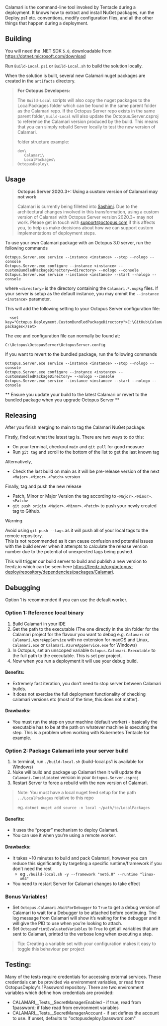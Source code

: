 Calamari is the command-line tool invoked by Tentacle during a deployment. It knows how to extract and install NuGet packages, run the Deploy.ps1 etc. conventions, modify configuration files, and all the other things that happen during a deployment.

## Building

You will need the .NET SDK `5.0`, downloadable from https://dotnet.microsoft.com/download

Run `Build-Local.ps1` or `Build-Local.sh` to build the solution locally.

When the solution is built, several new Calamari nuget packages are created in the `artifacts` directory.

> **For Octopus Developers:**
> 
>The `Build-Local` scripts will also copy the nuget packages to the LocalPackages folder which can be
found in the same parent folder as the Calamari repo. If the Octopus Server repo exists in the same 
parent folder, `Build-Local` will also update the Octopus.Server.csproj to reference the Calamari 
version produced by the build. This means that you can simply rebuild Server locally to test the new
version of Calamari.
>
>folder structure example:
>```
>dev\
>    Calamari\
>    LocalPackages\ 
> OctopusDeploy\
>```

## Usage

> **Octopus Server 2020.3+: Using a custom version of Calamari may not work**
>
> Calamari is currently being filleted into [Sashimi](https://github.com/OctopusDeploy/Sashimi). Due to the architectural changes involved in this transformation, using a custom version of Calamari with Octopus Server version 2020.3+ may not work. Please get in touch with support@octopus.com if this affects you, to help us make decisions about how we can support custom implementations of deployment steps.

To use your own Calamari package with an Octopus 3.0 server, run the following commands
```
Octopus.Server.exe service --instance <instance> --stop --nologo --console
Octopus.Server.exe configure --instance <instance> --customBundledPackageDirectory=<directory> --nologo --console
Octopus.Server.exe service --instance <instance> --start --nologo --console
```

where `<directory>` is the directory containing the `Calamari.*.nupkg` files. If your server is setup as the default instance, you may ommit the `--instance <instance>` parameter.

This will add the following setting to your Octopus Server configuration file:

```
  <set key="Octopus.Deployment.CustomBundledPackageDirectory">C:\GitHub\Calamari\built-packages</set>
```

The exe and configuration file can normally be found at:

```
C:\Octopus\OctopusServer\OctopusServer.config
```

If you want to revert to the bundled package, run the following commands
```
Octopus.Server.exe service --instance <instance> --stop --nologo --console
Octopus.Server.exe configure --instance <instance> --customBundledPackageDirectory= --nologo --console
Octopus.Server.exe service --instance <instance> --start --nologo --console
```

** Ensure you update your build to the latest Calamari or revert to the bundled package when you upgrade Octopus Server **

## Releasing

After you finish merging to main to tag the Calamari NuGet package:

Firstly, find out what the latest tag is. There are two ways to do this:

* On your terminal, checkout `main` and `git pull` for good measure
* Run `git tag` and scroll to the bottom of the list to get the last known tag

Alternatively,

* Check the last build on main as it will be pre-release version of the next `<Major>.<Minor>.<Patch>` version

Finally, tag and push the new release

* Patch, Minor or Major Version the tag according to `<Major>.<Minor>.<Patch>`
* `git push origin <Major>.<Minor>.<Patch>` to push your newly created tag to Github.

> [!WARNING]
> Avoid using `git push --tags` as it will push all of your local tags to the remote repository.  
> This is not recommended as it can cause confusion and potential issues with the build server when it attempts to calculate the release version number due to the potential of unexpected tags being pushed.

This will trigger our build server to build and publish a new version to feedz.io which can be seen here https://feedz.io/org/octopus-deploy/repository/dependencies/packages/Calamari.

## Debugging

Option 1 is recommended if you can use the default worker.

### Option 1: Reference local binary
1. Build Calamari in your IDE
2. Get the path to the executable (The one directly in the bin folder for the Calamari project for the flavour you want to debug e.g. `Calamari` or `Calamari.AzureAppService` with no extension for macOS and Linux, `Calamari.exe` or `Calamari.AzureAppService.exe` for Windows)
3. In Octopus, set an unscoped variable `Octopus.Calamari.Executable` to the full path to the executable. This is set per project.
4. Now when you run a deployment it will use your debug build.

#### Benefits:
- Extremely fast iteration, you don’t need to stop server between Calamari builds.
- It does not exercise the full deployment functionality of checking calamari versions etc (most of the time, this does not matter).

#### Drawbacks:
- You must run the step on your machine (default worker) - basically the executable has to be at the path on whatever machine is executing the step. This is a problem when working with Kubernetes Tentacle for example.

### Option 2: Package Calamari into your server build
1. In terminal, run `./build-local.sh` (build-local.ps1 is available for Windows)
2. Nuke will build and package up Calamari then it will update the `Calamari.Consolidated` version in your `Octopus.Server.csproj`
3. Restart Server to force a rebuild with the new version of Calamari.

> Note: You must have a local nuget feed setup for the path `../LocalPackages` relative to this repo
>
> eg. `dotnet nuget add source -n local ~/path/to/LocalPackages`

#### Benefits:
- It uses the “proper” mechanism to deploy Calamari.
- You can use it when you’re using a remote worker.

#### Drawbacks:
- It takes ~10 minutes to build and pack Calamari, however you can reduce this significantly by targeting a specific runtime/framework if you don't need the rest
    - eg `./build-local.sh -y --framework "net6.0" --runtime "linux-x64"`
- You need to restart Server for Calamari changes to take effect

### Bonus Variables!
- Set `Octopus.Calamari.WaitForDebugger` to `True` to get a debug version of Calamari to wait for a Debugger to be attached before continuing. The log message from Calamari will show it’s waiting for the debugger and it will give the PID to use when you’re looking to attach.
- Set `OctopusPrintEvaluatedVariables` to `True` to get all variables that are sent to Calamari, printed to the verbose long when executing a step.

> Tip: Creating a variable set with your configuration makes it easy to toggle this behaviour per project

## Testing:

Many of the tests require credentials for accessing external services.
These credentials can be provided via environment variables, or read from OctopusDeploy's 1Password repository.
There are two environment variables which define how credentials are provided:
* CALAMARI__Tests__SecretManagerEnabled - if true, read from 1password; if false read from environment variables
* CALAMARI__Tests__SecretManagerAccount - if set defines the account to use. If unset, defaults to "octopusdeploy.1password.com"